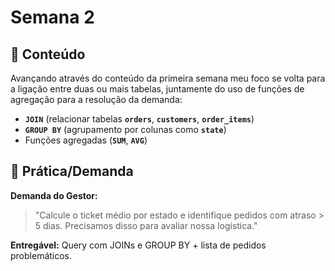 # Semana 2

## 📌 Conteúdo
Avançando através do conteúdo da primeira semana meu foco se volta para a ligação entre duas ou mais tabelas, juntamente do uso de funções de agregação para a resolução da demanda: 
- **`JOIN`** (relacionar tabelas **`orders`**, **`customers`**, **`order_items`**)
- **`GROUP BY`** (agrupamento por colunas como **`state`**)
- Funções agregadas (**`SUM`**, **`AVG`**)

## 🎯 Prática/Demanda
**Demanda do Gestor:**
>"Calcule o ticket médio por estado e identifique pedidos com atraso > 5 dias. Precisamos disso para avaliar nossa logística."

**Entregável:** Query com JOINs e GROUP BY + lista de pedidos problemáticos.
